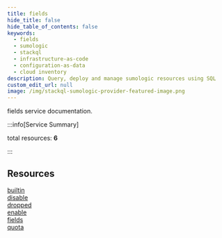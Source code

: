 ```yaml
---
title: fields
hide_title: false
hide_table_of_contents: false
keywords:
  - fields
  - sumologic
  - stackql
  - infrastructure-as-code
  - configuration-as-data
  - cloud inventory
description: Query, deploy and manage sumologic resources using SQL
custom_edit_url: null
image: /img/stackql-sumologic-provider-featured-image.png
---
```


fields service documentation.

:::info[Service Summary]

total resources: __6__  

:::

## Resources
<div class="row">
<div class="providerDocColumn">
<a href="/services/fields/builtin/">builtin</a><br />
<a href="/services/fields/disable/">disable</a><br />
<a href="/services/fields/dropped/">dropped</a>
</div>
<div class="providerDocColumn">
<a href="/services/fields/enable/">enable</a><br />
<a href="/services/fields/fields/">fields</a><br />
<a href="/services/fields/quota/">quota</a>
</div>
</div>